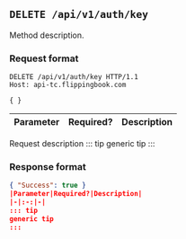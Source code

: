 ## `DELETE /api/v1/auth/key`
Method description.
### Request format
```http request
DELETE /api/v1/auth/key HTTP/1.1
Host: api-tc.flippingbook.com

{ }
```
|Parameter|Required?|Description|
|-|:-:|-|
Request description
::: tip
generic tip
:::
### Response format
```json
{ "Success": true }
|Parameter|Required?|Description|
|-|:-:|-|
::: tip
generic tip
:::
